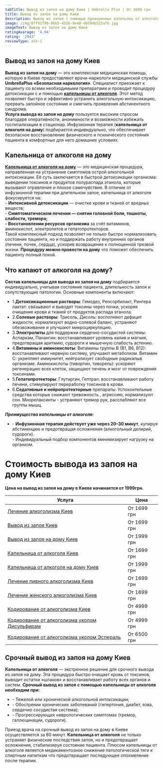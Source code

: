 ```yaml
---
tabTitle: Вывод из запоя на дому Киев | Umbrella Plus | От 1699 грн
title: Вывод из запоя на дому Киев
description: Вывод из запоя с помощью проверенных капельниц от алкоголя
image: /img/07f82f98-9bb5-4526-9e40-d0784b533af6.jpg
imageText: Вывод из запоя на дому Киев
ratingAvarage: '4.94'
rating: '2943'
reviewType: alk-1
---
```


## Вывод из запоя на дому Киев

**Вывод из запоя на дому** — это комплексная медицинская помощь, которую в Киеве предоставляют врачи-наркологи медицинской службы **UmbrellaPlus «Безопасная наркология»**. Специалист приезжает к пациенту со всеми необходимыми препаратами и проводит процедуру детоксикации с и помощью **[капельницы от алкоголя](https://umbrella-plus.com.ua/kiev/kapelnica_ot_alkogola_kiev/)**. Этот метод позволяет быстро и эффективно устранить алкогольную интоксикацию, прервать запойное состояние и смягчить проявления абстинентного синдрома.\
**Услуга вывода из запоя на дому** пользуется высоким спросом благодаря оперативности, анонимности и возможности избежать госпитализации в стационар. Инфузионная терапия (**капельница от алкоголя на дому**) подбирается индивидуально, что обеспечивает безопасное восстановление физического и психического состояния пациента в комфортных для него домашних условиях.

## Капельница от алкоголя на дому

**[Капельница от алкоголя на дому](https://umbrella-plus.com.ua/kiev/kapelnica_ot_alkogola_na_domy_kiev/)** — это медицинская процедура, направленная на устранение симптомов острой алкогольной интоксикации. Её суть заключается в быстрой детоксикации организма: выведении токсинов и продуктов полураспада этанола, которые вызывают отравление и плохое самочувствие. В отличие от инфузионной терапии при длительном запое, капельница от алкоголя фокусируется на:\
- **Интенсивной детоксикации** — очистке крови и тканей от вредных веществ;\
- **Симптоматическом лечении — снятии головной боли, тошноты, слабости, тремора;**\
**- Восстановлении ресурсов организма** за счёт витаминов, аминокислот, электролитов и гепатопротекторов.\
Такой комплексный подход позволяет не только быстро нормализовать состояние пациента, но и поддержать работу внутренних органов (печени, почек, сердца), ускорив возвращение к полноценной трезвой жизни. **Процедуру можно провести на дому** что поможет обеспечить пациенту полный покой.

## Что капают от алкоголя на дому?

**Состав капельницы для вывода из запоя на дому** подбирается индивидуально, учитывая состояние пациента, длительность запоя и сопутствующие патологии. Основные компоненты включают:

* 1.**Детоксикационные растворы**: Гемодез, Реосорбилакт, Рингера лактат: связывают и выводят токсины через почки, ускоряя очищение крови и тканей от продуктов распада этанола.
* 2.**Солевые растворы**: Трисоль, Дисоль: восполняют дефицит жидкости, нормализуют водно-солевой баланс, устраняют обезвоживание и улучшают микроциркуляцию.
* 3.**Электролиты** для поддержки сердечно-сосудистой системы:  Аспаркам, Панангин: восстанавливают уровень калия и магния, предотвращая аритмию, судороги и мышечную слабость астению.
* 4.**Витамины и аминокислоты**: Витамины группы В (В1, В6, В12): восстанавливают нервную систему, улучшают метаболизм. Витамин С: укрепляет иммунитет, нейтрализует свободные радикалыв организме. Аминокислоты (тивортин, тиворель): ускоряют регенерацию всех клеток, защищают печень и мозг от повреждения токсинами.
* 5.**Гепатопротекторы**: Глутаргин, Гептрал: восстанавливают работу печени, стимулируют переработку токсинов в крови.
* 6.**Седативные и нейропротекторные** препараты: Успокоительные средства которые снижают тревожность , агрессию, нормализуют сон. Миорелаксинты - устраняют тремор рук, расслабляют все группы мышц.

***Преимущества капельницы от алкоголя:***

* \- **Инфузионная терапия действует уже через 20–30 минут**, купируя абстиненцию и предотвращая осложнения (алкогольный делирий, судороги).\
  \- Индивидуальный подбор компонентов минимизирует нагрузку на организм.

# Стоимость вывода из запоя на дому Киев

**Цена на вывод из запоя на дому в Киеве начинается от 1999грн.**

| Услуга                                                                                  | Цена        |
| --------------------------------------------------------------------------------------- | ----------- |
| [Лечение алкоголизма Киев](lechenie-alkogolizma-kiev)                                   | От 1699 грн |
| [Вывод из запоя Киев](Vivod-iz-zapoia-kiev)                                             | От 1699 грн |
| [Вывод из запоя на дому Киев](Vivod-iz-zapoia-na-domy-kiev)                             | От 1999 грн |
| [Капельница от алкоголя Киев](Kapelnica_ot_alkogola_kiev)                               | От 1699 грн |
| [Капельница от алкоголя на дому Киев](Kapelnica_ot_alkogola_na_domy_kiev)               | От 1999 грн |
| [Лечение пивного алкоголизма Киев](lechenie-pivnogi-alkogolizma-kiev)                   | От 1699 грн |
| [Лечение женского алкоголизма Киев](lechenie-jenskogo-alkogolizma-kiev)                 | От 1699 грн |
| [Кодирование от алкоголизма Киев](kodirovka-ot-alkogolia-kiev)                          | От 4999 грн |
| [Кодирование от алкоголизма уколом Дисульфирам](kodirovka-ot-alkogolia-disulfiram-kiev) | От 4999 грн |
| [Кодирование от алкоголизма уколом Эспераль](kodirovka-ot-alkogolizma-espiarl-kiev)     | От 6500 грн |

## Срочный вывод из запоя на дому Киев

**Капельница от алкоголя** — экстренное решение для срочного вывода из запоя на дому. Эта процедура быстро очищает кровь от токсинов, выводит остатки «шлаков» и восстанавливает работу всех органов и систем.
**Срочный вывод из запоя** **с помощью капельницы от алкоголя необходим при:**

* \- Тяжелой или хронической алкогольной интоксикации;
* \- Обострении хронических заболеваний (гипертония, диабет, язва, сердечно сосудистая система);
* \- Прогрессирующих неврологических симптомах (тремор, галлюцинации, судороги).

Приезд врача на срочный вывод из запоя на дому в Киеве осуществляется за 60 минут.
**Капельница от алкоголя** не только устраняет физические последствия запоя, но и предотвращает осложнения, стабилизируя состояние пациента. Плюсом капельницы от алкоголя является медикаментозное снижение патологической тяги к спиртным напиткам что предотвращает последующее опохмеление после терапии.
